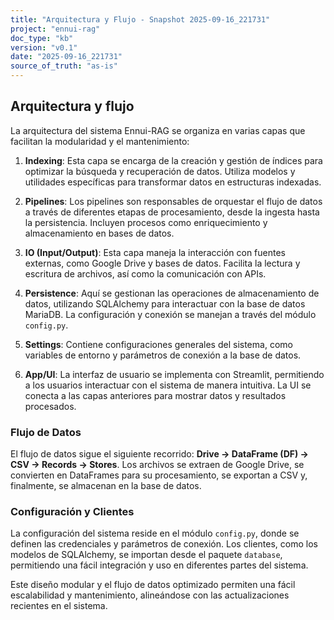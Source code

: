 ```yaml
---
title: "Arquitectura y Flujo - Snapshot 2025-09-16_221731"
project: "ennui-rag"
doc_type: "kb"
version: "v0.1"
date: "2025-09-16_221731"
source_of_truth: "as-is"
---
```


## Arquitectura y flujo

La arquitectura del sistema Ennui-RAG se organiza en varias capas que facilitan la modularidad y el mantenimiento:

1. **Indexing**: Esta capa se encarga de la creación y gestión de índices para optimizar la búsqueda y recuperación de datos. Utiliza modelos y utilidades específicas para transformar datos en estructuras indexadas.

2. **Pipelines**: Los pipelines son responsables de orquestar el flujo de datos a través de diferentes etapas de procesamiento, desde la ingesta hasta la persistencia. Incluyen procesos como enriquecimiento y almacenamiento en bases de datos.

3. **IO (Input/Output)**: Esta capa maneja la interacción con fuentes externas, como Google Drive y bases de datos. Facilita la lectura y escritura de archivos, así como la comunicación con APIs.

4. **Persistence**: Aquí se gestionan las operaciones de almacenamiento de datos, utilizando SQLAlchemy para interactuar con la base de datos MariaDB. La configuración y conexión se manejan a través del módulo `config.py`.

5. **Settings**: Contiene configuraciones generales del sistema, como variables de entorno y parámetros de conexión a la base de datos.

6. **App/UI**: La interfaz de usuario se implementa con Streamlit, permitiendo a los usuarios interactuar con el sistema de manera intuitiva. La UI se conecta a las capas anteriores para mostrar datos y resultados procesados.

### Flujo de Datos

El flujo de datos sigue el siguiente recorrido: **Drive → DataFrame (DF) → CSV → Records → Stores**. Los archivos se extraen de Google Drive, se convierten en DataFrames para su procesamiento, se exportan a CSV y, finalmente, se almacenan en la base de datos.

### Configuración y Clientes

La configuración del sistema reside en el módulo `config.py`, donde se definen las credenciales y parámetros de conexión. Los clientes, como los modelos de SQLAlchemy, se importan desde el paquete `database`, permitiendo una fácil integración y uso en diferentes partes del sistema.

Este diseño modular y el flujo de datos optimizado permiten una fácil escalabilidad y mantenimiento, alineándose con las actualizaciones recientes en el sistema.